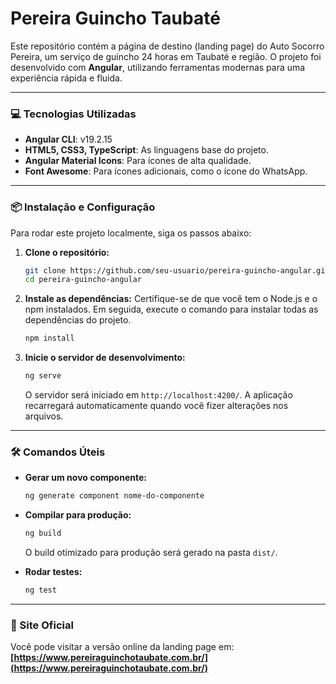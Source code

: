 # Pereira Guincho Taubaté

Este repositório contém a página de destino (landing page) do Auto Socorro Pereira, um serviço de guincho 24 horas em Taubaté e região. O projeto foi desenvolvido com **Angular**, utilizando ferramentas modernas para uma experiência rápida e fluida.

-----

### 💻 Tecnologias Utilizadas

  * **Angular CLI**: v19.2.15
  * **HTML5, CSS3, TypeScript**: As linguagens base do projeto.
  * **Angular Material Icons**: Para ícones de alta qualidade.
  * **Font Awesome**: Para ícones adicionais, como o ícone do WhatsApp.

-----

### 📦 Instalação e Configuração

Para rodar este projeto localmente, siga os passos abaixo:

1.  **Clone o repositório:**

    ```bash
    git clone https://github.com/seu-usuario/pereira-guincho-angular.git
    cd pereira-guincho-angular
    ```

2.  **Instale as dependências:**
    Certifique-se de que você tem o Node.js e o npm instalados. Em seguida, execute o comando para instalar todas as dependências do projeto.

    ```bash
    npm install
    ```

3.  **Inicie o servidor de desenvolvimento:**

    ```bash
    ng serve
    ```

    O servidor será iniciado em `http://localhost:4200/`. A aplicação recarregará automaticamente quando você fizer alterações nos arquivos.

-----

### 🛠️ Comandos Úteis

  * **Gerar um novo componente:**

    ```bash
    ng generate component nome-do-componente
    ```

  * **Compilar para produção:**

    ```bash
    ng build
    ```

    O build otimizado para produção será gerado na pasta `dist/`.

  * **Rodar testes:**

    ```bash
    ng test
    ```

-----

### 🔗 Site Oficial

Você pode visitar a versão online da landing page em: **[https://www.pereiraguinchotaubate.com.br/](https://www.pereiraguinchotaubate.com.br/)**